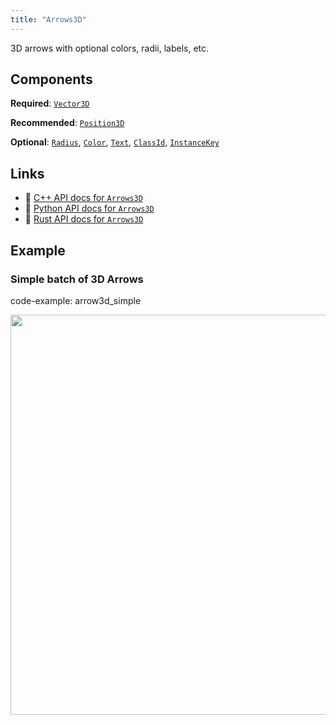 ```yaml
---
title: "Arrows3D"
---
```


3D arrows with optional colors, radii, labels, etc.

## Components

**Required**: [`Vector3D`](../components/vector3d.md)

**Recommended**: [`Position3D`](../components/position3d.md)

**Optional**: [`Radius`](../components/radius.md), [`Color`](../components/color.md), [`Text`](../components/text.md), [`ClassId`](../components/class_id.md), [`InstanceKey`](../components/instance_key.md)

## Links
 * 🌊 [C++ API docs for `Arrows3D`](https://ref.rerun.io/docs/cpp/stable/structrerun_1_1archetypes_1_1Arrows3D.html?speculative-link)
 * 🐍 [Python API docs for `Arrows3D`](https://ref.rerun.io/docs/python/stable/common/archetypes#rerun.archetypes.Arrows3D)
 * 🦀 [Rust API docs for `Arrows3D`](https://docs.rs/rerun/latest/rerun/archetypes/struct.Arrows3D.html)

## Example

### Simple batch of 3D Arrows

code-example: arrow3d_simple

<center>
<picture>
  <source media="(max-width: 480px)" srcset="https://static.rerun.io/arrow3d_simple/55e2f794a520bbf7527d7b828b0264732146c5d0/480w.png">
  <source media="(max-width: 768px)" srcset="https://static.rerun.io/arrow3d_simple/55e2f794a520bbf7527d7b828b0264732146c5d0/768w.png">
  <source media="(max-width: 1024px)" srcset="https://static.rerun.io/arrow3d_simple/55e2f794a520bbf7527d7b828b0264732146c5d0/1024w.png">
  <source media="(max-width: 1200px)" srcset="https://static.rerun.io/arrow3d_simple/55e2f794a520bbf7527d7b828b0264732146c5d0/1200w.png">
  <img src="https://static.rerun.io/arrow3d_simple/55e2f794a520bbf7527d7b828b0264732146c5d0/full.png" width="640">
</picture>
</center>

